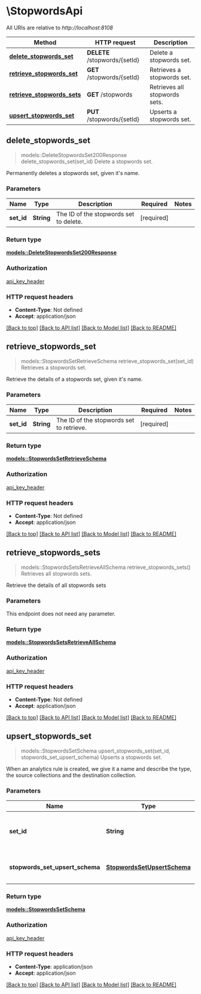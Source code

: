 # \StopwordsApi

All URIs are relative to *http://localhost:8108*

Method | HTTP request | Description
------------- | ------------- | -------------
[**delete_stopwords_set**](StopwordsApi.md#delete_stopwords_set) | **DELETE** /stopwords/{setId} | Delete a stopwords set.
[**retrieve_stopwords_set**](StopwordsApi.md#retrieve_stopwords_set) | **GET** /stopwords/{setId} | Retrieves a stopwords set.
[**retrieve_stopwords_sets**](StopwordsApi.md#retrieve_stopwords_sets) | **GET** /stopwords | Retrieves all stopwords sets.
[**upsert_stopwords_set**](StopwordsApi.md#upsert_stopwords_set) | **PUT** /stopwords/{setId} | Upserts a stopwords set.



## delete_stopwords_set

> models::DeleteStopwordsSet200Response delete_stopwords_set(set_id)
Delete a stopwords set.

Permanently deletes a stopwords set, given it's name.

### Parameters


Name | Type | Description  | Required | Notes
------------- | ------------- | ------------- | ------------- | -------------
**set_id** | **String** | The ID of the stopwords set to delete. | [required] |

### Return type

[**models::DeleteStopwordsSet200Response**](deleteStopwordsSet_200_response.md)

### Authorization

[api_key_header](../README.md#api_key_header)

### HTTP request headers

- **Content-Type**: Not defined
- **Accept**: application/json

[[Back to top]](#) [[Back to API list]](../README.md#documentation-for-api-endpoints) [[Back to Model list]](../README.md#documentation-for-models) [[Back to README]](../README.md)


## retrieve_stopwords_set

> models::StopwordsSetRetrieveSchema retrieve_stopwords_set(set_id)
Retrieves a stopwords set.

Retrieve the details of a stopwords set, given it's name.

### Parameters


Name | Type | Description  | Required | Notes
------------- | ------------- | ------------- | ------------- | -------------
**set_id** | **String** | The ID of the stopwords set to retrieve. | [required] |

### Return type

[**models::StopwordsSetRetrieveSchema**](StopwordsSetRetrieveSchema.md)

### Authorization

[api_key_header](../README.md#api_key_header)

### HTTP request headers

- **Content-Type**: Not defined
- **Accept**: application/json

[[Back to top]](#) [[Back to API list]](../README.md#documentation-for-api-endpoints) [[Back to Model list]](../README.md#documentation-for-models) [[Back to README]](../README.md)


## retrieve_stopwords_sets

> models::StopwordsSetsRetrieveAllSchema retrieve_stopwords_sets()
Retrieves all stopwords sets.

Retrieve the details of all stopwords sets

### Parameters

This endpoint does not need any parameter.

### Return type

[**models::StopwordsSetsRetrieveAllSchema**](StopwordsSetsRetrieveAllSchema.md)

### Authorization

[api_key_header](../README.md#api_key_header)

### HTTP request headers

- **Content-Type**: Not defined
- **Accept**: application/json

[[Back to top]](#) [[Back to API list]](../README.md#documentation-for-api-endpoints) [[Back to Model list]](../README.md#documentation-for-models) [[Back to README]](../README.md)


## upsert_stopwords_set

> models::StopwordsSetSchema upsert_stopwords_set(set_id, stopwords_set_upsert_schema)
Upserts a stopwords set.

When an analytics rule is created, we give it a name and describe the type, the source collections and the destination collection.

### Parameters


Name | Type | Description  | Required | Notes
------------- | ------------- | ------------- | ------------- | -------------
**set_id** | **String** | The ID of the stopwords set to upsert. | [required] |
**stopwords_set_upsert_schema** | [**StopwordsSetUpsertSchema**](StopwordsSetUpsertSchema.md) | The stopwords set to upsert. | [required] |

### Return type

[**models::StopwordsSetSchema**](StopwordsSetSchema.md)

### Authorization

[api_key_header](../README.md#api_key_header)

### HTTP request headers

- **Content-Type**: application/json
- **Accept**: application/json

[[Back to top]](#) [[Back to API list]](../README.md#documentation-for-api-endpoints) [[Back to Model list]](../README.md#documentation-for-models) [[Back to README]](../README.md)

